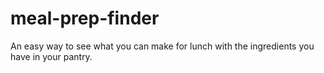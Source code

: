 # meal-prep-finder
An easy way to see what you can make for lunch with the ingredients you have in your pantry.
